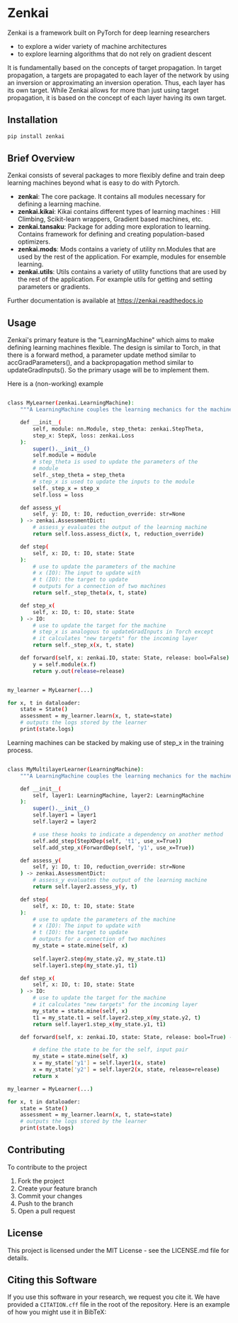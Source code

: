 # Zenkai

Zenkai is a framework built on PyTorch for deep learning researchers 
- to explore a wider variety of machine architectures
- to explore learning algorithms that do not rely on gradient descent

It is fundamentally based on the concepts of target propagation. In target propagation, a targets are propagated to each layer of the network by using an inversion or approximating an inversion operation. Thus, each layer has its own target. While Zenkai allows for more than just using target propagation, it is based on the concept of each layer having its own target.

## Installation

```bash
pip install zenkai
```

## Brief Overview

Zenkai consists of several packages to more flexibly define and train deep learning machines beyond what is easy to do with Pytorch.

- **zenkai**: The core package. It contains all modules necessary for defining a learning machine.
- **zenkai.kikai**: Kikai contains different types of learning machines : Hill Climbing, Scikit-learn wrappers, Gradient based machines, etc.
- **zenkai.tansaku**: Package for adding more exploration to learning. Contains framework for defining and creating population-based optimizers.
- **zenkai.mods**: Mods contains a variety of utility nn.Modules that are used by the rest of the application. For example, modules for ensemble learning.
- **zenkai.utils**: Utils contains a variety of utility functions that are used by the rest of the application. For example utils for getting and setting parameters or gradients.

Further documentation is available at https://zenkai.readthedocs.io

## Usage

Zenkai's primary feature is the "LearningMachine" which aims to make defining learning machines flexible. The design is similar to Torch, in that there is a forward method, a parameter update method similar to accGradParameters(), and a backpropagation method similar to updateGradInputs(). So the primary usage will be to implement them.

Here is a (non-working) example
```bash

class MyLearner(zenkai.LearningMachine):
    """A LearningMachine couples the learning mechanics for the machine with its internal mechanics."""

    def __init__(
        self, module: nn.Module, step_theta: zenkai.StepTheta, 
        step_x: StepX, loss: zenkai.Loss
    ):
        super().__init__()
        self.module = module
        # step_theta is used to update the parameters of the
        # module
        self._step_theta = step_theta
        # step_x is used to update the inputs to the module
        self._step_x = step_x
        self.loss = loss

    def assess_y(
        self, y: IO, t: IO, reduction_override: str=None
    ) -> zenkai.AssessmentDict:
        # assess_y evaluates the output of the learning machine
        return self.loss.assess_dict(x, t, reduction_override)

    def step(
        self, x: IO, t: IO, state: State
    ):
        # use to update the parameters of the machine
        # x (IO): The input to update with
        # t (IO): the target to update
        # outputs for a connection of two machines
        return self._step_theta(x, t, state)

    def step_x(
        self, x: IO, t: IO, state: State
    ) -> IO:
        # use to update the target for the machine
        # step_x is analogous to updateGradInputs in Torch except
        # it calculates "new targets" for the incoming layer
        return self._step_x(x, t, state)

    def forward(self, x: zenkai.IO, state: State, release: bool=False) -> zenkai.IO:
        y = self.module(x.f)
        return y.out(release=release)


my_learner = MyLearner(...)

for x, t in dataloader:
    state = State()
    assessment = my_learner.learn(x, t, state=state)
    # outputs the logs stored by the learner
    print(state.logs)

```

Learning machines can be stacked by making use of step_x in the training process.

```bash

class MyMultilayerLearner(LearningMachine):
    """A LearningMachine couples the learning mechanics for the machine with its internal mechanics."""

    def __init__(
        self, layer1: LearningMachine, layer2: LearningMachine
    ):
        super().__init__()
        self.layer1 = layer1
        self.layer2 = layer2

        # use these hooks to indicate a dependency on another method
        self.add_step(StepXDep(self, 't1', use_x=True))
        self.add_step_x(ForwardDep(self, 'y1', use_x=True))

    def assess_y(
        self, y: IO, t: IO, reduction_override: str=None
    ) -> zenkai.AssessmentDict:
        # assess_y evaluates the output of the learning machine
        return self.layer2.assess_y(y, t)

    def step(
        self, x: IO, t: IO, state: State
    ):
        # use to update the parameters of the machine
        # x (IO): The input to update with
        # t (IO): the target to update
        # outputs for a connection of two machines
        my_state = state.mine(self, x)
        
        self.layer2.step(my_state.y2, my_state.t1)
        self.layer1.step(my_state.y1, t1)

    def step_x(
        self, x: IO, t: IO, state: State
    ) -> IO:
        # use to update the target for the machine
        # it calculates "new targets" for the incoming layer
        my_state = state.mine(self, x)
        t1 = my_state.t1 = self.layer2.step_x(my_state.y2, t)
        return self.layer1.step_x(my_state.y1, t1)

    def forward(self, x: zenkai.IO, state: State, release: bool=True) -> zenkai.IO:

        # define the state to be for the self, input pair
        my_state = state.mine(self, x)
        x = my_state['y1'] = self.layer1(x, state)
        x = my_state['y2'] = self.layer2(x, state, release=release)
        return x

my_learner = MyLearner(...)

for x, t in dataloader:
    state = State()
    assessment = my_learner.learn(x, t, state=state)
    # outputs the logs stored by the learner
    print(state.logs)

```


## Contributing

To contribute to the project

1. Fork the project
2. Create your feature branch
3. Commit your changes
4. Push to the branch
5. Open a pull request

## License

This project is licensed under the MIT License - see the LICENSE.md file for details.

## Citing this Software

If you use this software in your research, we request you cite it. We have provided a `CITATION.cff` file in the root of the repository. Here is an example of how you might use it in BibTeX:
